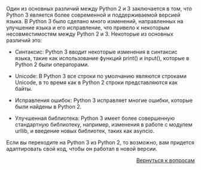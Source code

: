 Один из основных различий между Python 2 и 3 заключается в том, что Python 3 является более современной и
поддерживаемой версией языка. В Python 3 было сделано много изменений, направленных на улучшение языка и его
исправление, что привело к некоторым несовместимостям между Python 2 и 3. Некоторые из основных различий это:

+ Синтаксис: Python 3 вводит некоторые изменения в синтаксис языка, такие как использование функций print() и input(),
  которые в Python 2 были операторами.

+ Unicode: В Python 3 все строки по умолчанию являются строками Unicode, в то время как в Python 2 строки
  представляются как байты.

+ Исправления ошибок: Python 3 исправляет многие ошибки, которые были найдены в Python 2.

+ Улучшенная библиотека: Python 3 имеет более совершенную стандартную библиотеку, например, изменения в работе с
  модулем urllib, и введение новых библиотек, таких как asyncio.

Если вы переходите на Python 3 из Python 2, то возможно, вам придется адаптировать свой код, чтобы он работал в
новой версии.

<div align="right">

[Вернуться к вопросам](../Вопросы.md)

</div>
